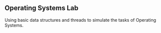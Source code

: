 ## Operating Systems Lab
Using basic data structures and threads to simulate the tasks of Operating Systems.
